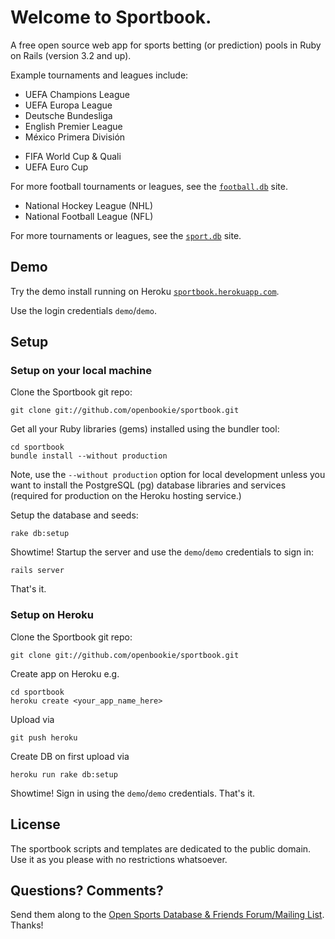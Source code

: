 # Welcome to Sportbook.

A free open source web app for sports betting (or prediction) pools in Ruby on Rails (version 3.2 and up).

Example tournaments and leagues include:

<!-- clubs -->

* UEFA Champions League
* UEFA Europa League
* Deutsche Bundesliga
* English Premier League
* México Primera División


<!-- national teams -->

* FIFA World Cup & Quali
* UEFA Euro Cup

For more football tournaments or leagues,
see the [`football.db`](https://github.com/openfootball) site.


<!-- more sports -->

* National Hockey League (NHL)
* National Football League (NFL)

For more tournaments or leagues,
see the [`sport.db`](https://github.com/opensport) site.


## Demo

Try the demo install running on Heroku [`sportbook.herokuapp.com`](http://sportbook.herokuapp.com).

Use the login credentials `demo`/`demo`. 


## Setup

### Setup on your local machine

Clone the Sportbook git repo:

    git clone git://github.com/openbookie/sportbook.git

Get all your Ruby libraries (gems) installed using the bundler tool:

    cd sportbook
    bundle install --without production

Note, use the `--without production` option for local development
unless you want to install the PostgreSQL (pg) database libraries and services
(required for production on the Heroku hosting service.)

Setup the database and seeds:

    rake db:setup

Showtime! Startup the server and use the `demo`/`demo` credentials to sign in:

    rails server

That's it.


### Setup on Heroku 

Clone the Sportbook git repo:

    git clone git://github.com/openbookie/sportbook.git

Create app on Heroku e.g.

    cd sportbook
    heroku create <your_app_name_here>

Upload via

    git push heroku

Create DB on first upload via

    heroku run rake db:setup

Showtime! Sign in using the  `demo`/`demo` credentials. That's it.


## License

The sportbook scripts and templates are dedicated to the public domain.
Use it as you please with no restrictions whatsoever.

## Questions? Comments?

Send them along to the [Open Sports Database & Friends Forum/Mailing List](http://groups.google.com/group/opensport).
Thanks!
